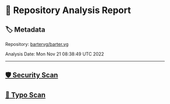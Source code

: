 # 🧪 Repository Analysis Report

## 🏷️ Metadata

Repository:
[bartervg/barter.vg](https://github.com/bartervg/barter.vg)

Analysis Date:
Mon Nov 21 08:38:49 UTC 2022

---

## [🛡️ Security Scan](./security)


## [🚫 Typo Scan](./typos)


